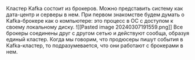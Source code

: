 Кластер Kafka состоит из брокеров. Можно представить систему как дата-центр и серверы в нем. При первом знакомстве будем думать о Kafka-брокере как о компьютере: это процесс в ОС с доступом к своему локальному диску.
![[Pasted image 20240307191559.png]]
Все брокеры соединены друг с другом сетью и действуют сообща, образуя единый кластер. Когда мы говорим, что продюсеры пишут события в Kafka-кластер, то подразумевается, что они работают с брокерами в нем. 